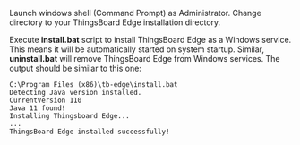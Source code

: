 
Launch windows shell (Command Prompt) as Administrator. Change directory to your ThingsBoard Edge installation directory.

Execute **install.bat** script to install ThingsBoard Edge as a Windows service.
This means it will be automatically started on system startup. 
Similar, **uninstall.bat** will remove ThingsBoard Edge from Windows services.
The output should be similar to this one:

  ```text
C:\Program Files (x86)\tb-edge\install.bat
Detecting Java version installed.
CurrentVersion 110
Java 11 found!
Installing Thingsboard Edge...
...
ThingsBoard Edge installed successfully!
```
